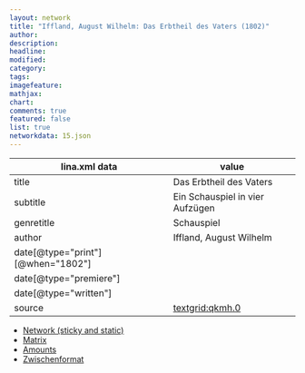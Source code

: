```yaml
---
layout: network
title: "Iffland, August Wilhelm: Das Erbtheil des Vaters (1802)"
author:
description:
headline:
modified:
category:
tags:
imagefeature: 
mathjax: 
chart: 
comments: true
featured: false
list: true
networkdata: 15.json
---
```

lina.xml data  | value
------------- | -------------
title|Das Erbtheil des Vaters
subtitle|Ein Schauspiel in vier Aufzügen
genretitle|Schauspiel
author|Iffland, August Wilhelm
date[@type="print"][@when="1802"]|
date[@type="premiere"]|
date[@type="written"]|
source|[textgrid:qkmh.0](https://textgridlab.org/1.0/tgcrud-public/rest/textgrid:qkmh.0/data)



* [Network (sticky and static)](/network15)
* [Matrix](/matrix15)
* [Amounts](/amounts15)
* [Zwischenformat](/lina15 )
